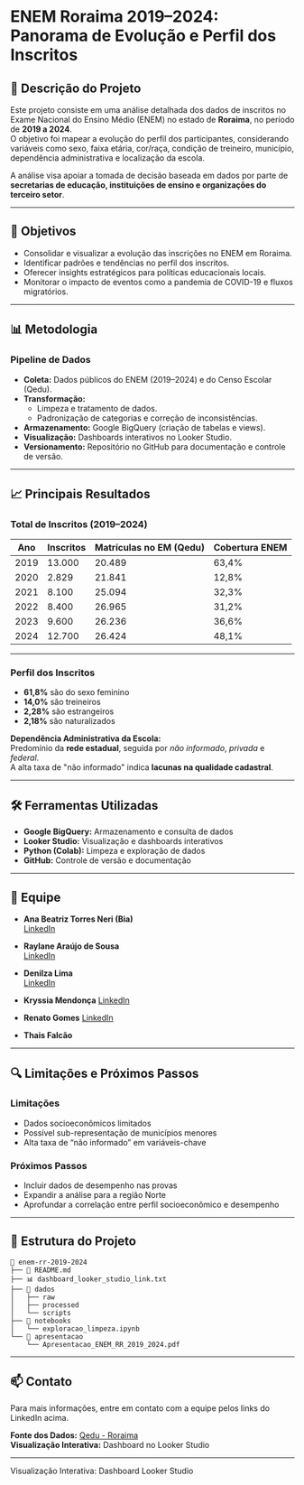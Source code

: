 # ENEM Roraima 2019–2024: Panorama de Evolução e Perfil dos Inscritos

## 📌 Descrição do Projeto
Este projeto consiste em uma análise detalhada dos dados de inscritos no Exame Nacional do Ensino Médio (ENEM) no estado de **Roraima**, no período de **2019 a 2024**.  
O objetivo foi mapear a evolução do perfil dos participantes, considerando variáveis como sexo, faixa etária, cor/raça, condição de treineiro, município, dependência administrativa e localização da escola.

A análise visa apoiar a tomada de decisão baseada em dados por parte de **secretarias de educação, instituições de ensino e organizações do terceiro setor**.

---

## 🎯 Objetivos
- Consolidar e visualizar a evolução das inscrições no ENEM em Roraima.  
- Identificar padrões e tendências no perfil dos inscritos.  
- Oferecer insights estratégicos para políticas educacionais locais.  
- Monitorar o impacto de eventos como a pandemia de COVID-19 e fluxos migratórios.  

---

## 📊 Metodologia

### **Pipeline de Dados**
- **Coleta:** Dados públicos do ENEM (2019–2024) e do Censo Escolar (Qedu).  
- **Transformação:**
  - Limpeza e tratamento de dados.  
  - Padronização de categorias e correção de inconsistências.  
- **Armazenamento:** Google BigQuery (criação de tabelas e views).  
- **Visualização:** Dashboards interativos no Looker Studio.  
- **Versionamento:** Repositório no GitHub para documentação e controle de versão.  

---

## 📈 Principais Resultados

### **Total de Inscritos (2019–2024)**

| Ano  | Inscritos | Matrículas no EM (Qedu) | Cobertura ENEM |
|------|------------|--------------------------|----------------|
| 2019 | 13.000     | 20.489                  | 63,4%          |
| 2020 | 2.829      | 21.841                  | 12,8%          |
| 2021 | 8.100      | 25.094                  | 32,3%          |
| 2022 | 8.400      | 26.965                  | 31,2%          |
| 2023 | 9.600      | 26.236                  | 36,6%          |
| 2024 | 12.700     | 26.424                  | 48,1%          |

---

### **Perfil dos Inscritos**
- **61,8%** são do sexo feminino  
- **14,0%** são treineiros  
- **2,28%** são estrangeiros  
- **2,18%** são naturalizados  

**Dependência Administrativa da Escola:**  
Predomínio da **rede estadual**, seguida por *não informado*, *privada* e *federal*.  
A alta taxa de "não informado" indica **lacunas na qualidade cadastral**.

---

## 🛠️ Ferramentas Utilizadas
- **Google BigQuery:** Armazenamento e consulta de dados  
- **Looker Studio:** Visualização e dashboards interativos  
- **Python (Colab):** Limpeza e exploração de dados  
- **GitHub:** Controle de versão e documentação  

---

## 👥 Equipe

- **Ana Beatriz Torres Neri (Bia)**  
  [LinkedIn](https://www.linkedin.com/in/biapeabody/)  

- **Raylane Araújo de Sousa**  
  [LinkedIn](https://www.linkedin.com/in/raylane-araujo)  

- **Denilza Lima**  
  [LinkedIn](https://www.linkedin.com/in/denilzalima)  

- **Kryssia Mendonça**
  [LinkedIn](https://www.linkedin.com/in/kryssiajm/)

- **Renato Gomes**
  [LinkedIn](https://www.linkedin.com/in/renato-gomes-souza/)  

- **Thais Falcão**

---

## 🔍 Limitações e Próximos Passos

### **Limitações**
- Dados socioeconômicos limitados  
- Possível sub-representação de municípios menores  
- Alta taxa de “não informado” em variáveis-chave  

### **Próximos Passos**
- Incluir dados de desempenho nas provas  
- Expandir a análise para a região Norte  
- Aprofundar a correlação entre perfil socioeconômico e desempenho  

---

## 📂 Estrutura do Projeto


```text
📂 enem-rr-2019-2024
├── 📄 README.md
├── 📊 dashboard_looker_studio_link.txt
├── 📂 dados
│   ├── raw
│   ├── processed
│   └── scripts
├── 📂 notebooks
│   └── exploracao_limpeza.ipynb
└── 📂 apresentacao
    └── Apresentacao_ENEM_RR_2019_2024.pdf
```

---

## 📫 Contato
Para mais informações, entre em contato com a equipe pelos links do LinkedIn acima.

**Fonte dos Dados:** [Qedu - Roraima](https://www.qedu.org.br/)  
**Visualização Interativa:** Dashboard no Looker Studio  

---


Visualização Interativa: Dashboard Looker Studio

